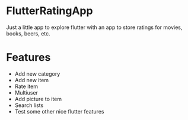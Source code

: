 # FlutterRatingApp
Just a little app to explore flutter with an app to store ratings for movies, books, beers, etc.


# Features
  - Add new category
  - Add new item
  - Rate item
  - Multiuser
  - Add picture to item
  - Search lists
  - Test some other nice flutter features
